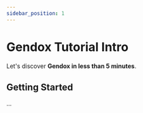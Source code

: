 ```yaml
---
sidebar_position: 1
---
```


# Gendox Tutorial Intro

Let's discover **Gendox in less than 5 minutes**.

## Getting Started

...